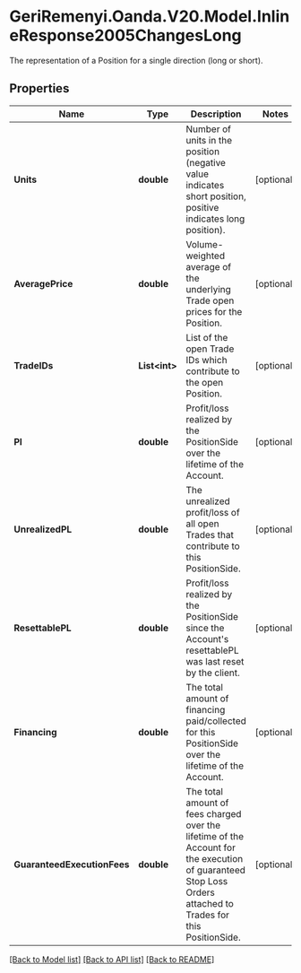# GeriRemenyi.Oanda.V20.Model.InlineResponse2005ChangesLong
The representation of a Position for a single direction (long or short).
## Properties

Name | Type | Description | Notes
------------ | ------------- | ------------- | -------------
**Units** | **double** | Number of units in the position (negative value indicates short position, positive indicates long position). | [optional] 
**AveragePrice** | **double** | Volume-weighted average of the underlying Trade open prices for the Position. | [optional] 
**TradeIDs** | **List&lt;int&gt;** | List of the open Trade IDs which contribute to the open Position. | [optional] 
**Pl** | **double** | Profit/loss realized by the PositionSide over the lifetime of the Account. | [optional] 
**UnrealizedPL** | **double** | The unrealized profit/loss of all open Trades that contribute to this PositionSide. | [optional] 
**ResettablePL** | **double** | Profit/loss realized by the PositionSide since the Account&#39;s resettablePL was last reset by the client. | [optional] 
**Financing** | **double** | The total amount of financing paid/collected for this PositionSide over the lifetime of the Account. | [optional] 
**GuaranteedExecutionFees** | **double** | The total amount of fees charged over the lifetime of the Account for the execution of guaranteed Stop Loss Orders attached to Trades for this PositionSide. | [optional] 

[[Back to Model list]](../README.md#documentation-for-models) [[Back to API list]](../README.md#documentation-for-api-endpoints) [[Back to README]](../README.md)

